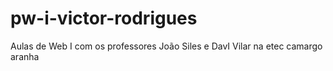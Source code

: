 # pw-i-victor-rodrigues
Aulas de Web I com os professores João Siles e DavI Vilar na etec camargo aranha
